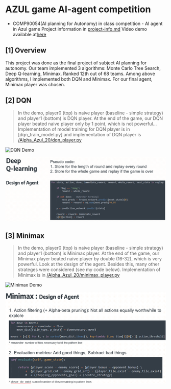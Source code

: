 # AZUL game AI-agent competition
- COMP90054(AI planning for Autonomy) in class competition - AI agent in Azul game
Project information in [project-info.md](https://github.com/kaiyoo/AI-azul/blob/master/project-info.md)
Video demo available at[here](https://youtu.be/vctpCTW8iWU)

## [1] Overview
This project was done as the final project of subject AI planning for autonomy. 
Our team implemented 3 algorithms: Monte Carlo Tree Search, Deep Q-learning, Minimax.
Ranked 12th out of 68 teams. 
Among above algorithms, I implemented both DQN and Minimax.
For our final agent, Minimax player was chosen. 

## [2] DQN
> In the demo, player0 (top) is naive player (baseline - simple strategy) and player1 (bottom) is DQN player.
> At the end of the game, our DQN player beated naive player only by 1 point, which is not powerful...
> Implementation of model training for DQN player is in [dqn_train_model.py] and implementation of DQN player is [/Alpha_Azul_20/dqn_player.py](players/Alpha_Azul_20/dqn_player.py)
> 
![DQN Demo](img/dqn_demo.gif)

![alt text](img/dqn_design.png)


## [3] Minimax
> In the demo, player0 (top) is naive player (baseline - simple strategy) and player1 (bottom) is Minimax player.
> At the end of the game, our Minimax player beated naive player by double (16-32), which is very powerful.
> Look at the design of the agent. Besides this, many other strateges were considered (see my code below).
> Implementation of Minimax is in [/Alpha_Azul_20/minimax_player.py](players/Alpha_Azul_20/minimax_player.py)
> 
![Minimax Demo](img/minimax_demo.gif)

![alt text](img/minimax_design.png)

